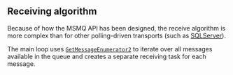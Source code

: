 ## Receiving algorithm

Because of how the MSMQ API has been designed, the receive algorithm is more complex than for other polling-driven transports (such as [SQLServer](/transports/sqlserver/)).

The main loop uses [`GetMessageEnumerator2`](https://msdn.microsoft.com/en-us/library/system.messaging.messagequeue.getmessageenumerator2) to iterate over all messages available in the queue and creates a separate receiving task for each message.
